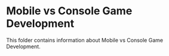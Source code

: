 # Mobile vs Console Game Development

This folder contains information about Mobile vs Console Game Development.